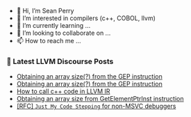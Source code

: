 - 👋 Hi, I’m Sean Perry
- 👀 I’m interested in compilers (c++, COBOL, llvm)
- 🌱 I’m currently learning ...
- 💞️ I’m looking to collaborate on ...
- 📫 How to reach me ...

<!---
s66perry/s66perry is a ✨ special ✨ repository because its `README.md` (this file) appears on your GitHub profile.
You can click the Preview link to take a look at your changes.
--->
### 📕 Latest LLVM Discourse Posts

<!-- DISCOURSE-LLVM:START -->
- [Obtaining an array size&lpar;?&rpar; from the GEP instruction](https://discourse.llvm.org/t/obtaining-an-array-size-from-the-gep-instruction/60347/2)
- [Obtaining an array size&lpar;?&rpar; from the GEP instruction](https://discourse.llvm.org/t/obtaining-an-array-size-from-the-gep-instruction/60347/1)
- [How to call c++ code in LLVM IR](https://discourse.llvm.org/t/how-to-call-c-code-in-llvm-ir/60289/5)
- [Obtaining an array size from GetElementPtrInst instruction](https://discourse.llvm.org/t/obtaining-an-array-size-from-getelementptrinst-instruction/60346/1)
- [[RFC] `Just My Code Stepping` for non-MSVC debuggers](https://discourse.llvm.org/t/rfc-just-my-code-stepping-for-non-msvc-debuggers/60279/3)
<!-- DISCOURSE-LLVM:END -->

